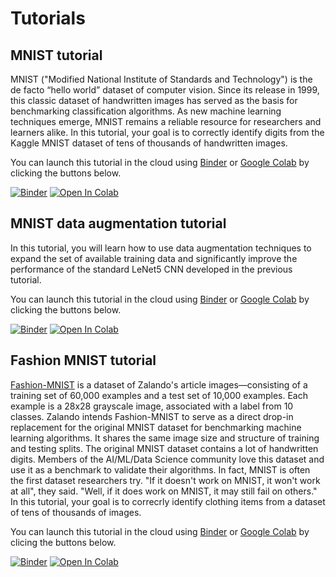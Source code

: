 # Tutorials

## MNIST tutorial

MNIST ("Modified National Institute of Standards and Technology") is the de facto “hello world” dataset of computer vision. Since its release in 1999, this classic dataset of handwritten images has served as the basis for benchmarking classification algorithms. As new machine learning techniques emerge, MNIST remains a reliable resource for researchers and learners alike.
In this tutorial, your goal is to correctly identify digits from the Kaggle MNIST dataset of tens of thousands of handwritten images.

You can launch this tutorial in the cloud using [Binder](https://mybinder.org/) or [Google Colab](https://colab.research.google.com/notebooks/welcome.ipynb) by clicking the buttons below.

[![Binder](https://mybinder.org/badge_logo.svg)](https://mybinder.org/v2/gh/kaust-vislab/pytorch-tutorials/master?filepath=notebooks%2Fmnist-tutorial.ipynb)
[![Open In Colab](https://colab.research.google.com/assets/colab-badge.svg)](https://colab.research.google.com/github/kaust-vislab/pytorch-tutorials/blob/master/notebooks/mnist-tutorial.ipynb)

## MNIST data augmentation tutorial

In this tutorial, you will learn how to use data augmentation techniques to expand the set of available training data and significantly improve the performance of the standard LeNet5 CNN developed in the previous tutorial.

You can launch this tutorial in the cloud using [Binder](https://mybinder.org/) or [Google Colab](https://colab.research.google.com/notebooks/welcome.ipynb) by clicking the buttons below.

[![Binder](https://mybinder.org/badge_logo.svg)](https://mybinder.org/v2/gh/kaust-vislab/pytorch-tutorials/master?filepath=notebooks%2Fmnist-data-augmentation-tutorial.ipynb)
[![Open In Colab](https://colab.research.google.com/assets/colab-badge.svg)](https://colab.research.google.com/github/kaust-vislab/pytorch-tutorials/blob/master/notebooks/mnist-data-augmentation-tutorial.ipynb)

## Fashion MNIST tutorial

[Fashion-MNIST](https://www.kaggle.com/zalando-research/fashionmnist) is a dataset of Zalando's article images—consisting of a training set of 60,000 examples and a test set of 10,000 examples. Each example is a 28x28 grayscale image, associated with a label from 10 classes. Zalando intends Fashion-MNIST to serve as a direct drop-in replacement for the original MNIST dataset for benchmarking machine learning algorithms. It shares the same image size and structure of training and testing splits. The original MNIST dataset contains a lot of handwritten digits. Members of the AI/ML/Data Science community love this dataset and use it as a benchmark to validate their algorithms. In fact, MNIST is often the first dataset researchers try. "If it doesn't work on MNIST, it won't work at all", they said. "Well, if it does work on MNIST, it may still fail on others." In this tutorial, your goal is to correcrly identify clothing items from a dataset of tens of thousands of images.

You can launch this tutorial in the cloud using [Binder](https://mybinder.org/) or [Google Colab](https://colab.research.google.com/notebooks/welcome.ipynb) by clicing the buttons below.

[![Binder](https://mybinder.org/badge_logo.svg)](https://mybinder.org/v2/gh/kaust-vislab/pytorch-tutorials/master?filepath=notebooks%2Ffashion-mnist-tutorial.ipynb)
[![Open In Colab](https://colab.research.google.com/assets/colab-badge.svg)](https://colab.research.google.com/github/kaust-vislab/pytorch-tutorials/blob/master/notebooks/fashion-mnist-tutorial.ipynb)



